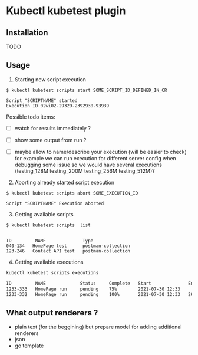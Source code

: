 # Kubectl kubetest plugin

## Installation 

TODO 

## Usage 

1) Starting new script execution 

```
$ kubectl kubetest scripts start SOME_SCRIPT_ID_DEFINED_IN_CR

Script "SCRIPTNAME" started
Execution ID 02wi02-29329-2392930-93939
```

Possible todo items:
- [ ] watch for results immediately ? 
- [ ] show some output from run ?
- [ ] maybe allow to name/describe your execution (will be easier to check) for example we can run execution for different server config when debugging some issue so we would have several executions (testing_128M testing_200M testing_256M testing_512M)?


2) Aborting already started script execution 
```
$ kubectl kubetest scripts abort SOME_EXECUTION_ID

Script "SCRIPTNAME" Execution aborted

```


3) Getting available scripts
```
$ kubectl kubetest scripts  list


ID         NAME              Type
040-134   HomePage test      postman-collection   
123-246   Contact API test   postman-collection

```
 
4) Getting available executions

```sh
kubectl kubetest scripts executions

ID         NAME             Status     Complete   Start              End
1233-333   HomePage run     pending    75%        2021-07-30 12:33   
1233-332   HomePage run     pending    100%       2021-07-30 12:33   2021-07-30 13:10
```


## What output renderers ? 
- plain text (for the beggining) but prepare model for adding additional renderers 
- json 
- go template 
